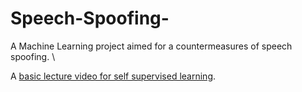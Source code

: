 # Speech-Spoofing-
A Machine Learning project aimed for a countermeasures of speech spoofing. \\

A [basic lecture video for self supervised learning](https://www.youtube.com/watch?v=6N3OAWIsUOU).

